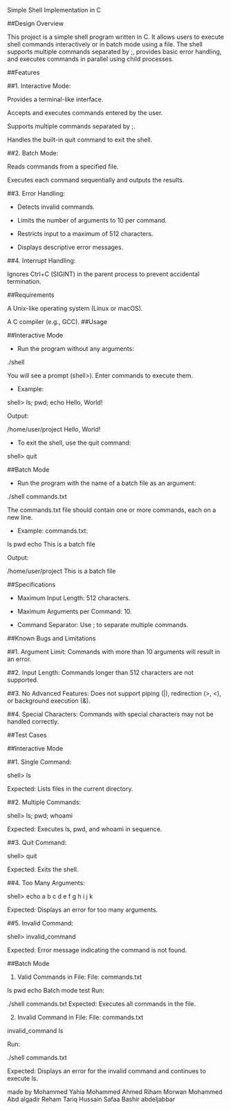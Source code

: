 Simple Shell Implementation in C

##Design Overview

This project is a simple shell program written in C. It allows users to execute shell commands interactively or in batch mode using a file. The shell supports multiple commands separated by ;, provides basic error handling, and executes commands in parallel using child processes.

##Features

##1. Interactive Mode:

Provides a terminal-like interface.

Accepts and executes commands entered by the user.

Supports multiple commands separated by ;.

Handles the built-in quit command to exit the shell.

##2. Batch Mode:

Reads commands from a specified file.

Executes each command sequentially and outputs the results.

##3. Error Handling:

- Detects invalid commands.

- Limits the number of arguments to 10 per command.

- Restricts input to a maximum of 512 characters.

- Displays descriptive error messages.

##4. Interrupt Handling:

Ignores Ctrl+C (SIGINT) in the parent process to prevent accidental termination.

##Requirements

A Unix-like operating system (Linux or macOS).

A C compiler (e.g., GCC).
##Usage

##Interactive Mode

- Run the program without any arguments:

./shell

You will see a prompt (shell>). Enter commands to execute them.

- Example:

shell> ls; pwd; echo Hello, World!

Output:

<list of files>
/home/user/project
Hello, World!

- To exit the shell, use the quit command:

shell> quit

##Batch Mode

- Run the program with the name of a batch file as an argument:

./shell commands.txt

The commands.txt file should contain one or more commands, each on a new line.

- Example: commands.txt:

ls
pwd
echo This is a batch file

Output:

<list of files>
/home/user/project
This is a batch file

##Specifications

- Maximum Input Length: 512 characters.

- Maximum Arguments per Command: 10.

- Command Separator: Use ; to separate multiple commands.

##Known Bugs and Limitations

##1. Argument Limit: Commands with more than 10 arguments will result in an error.


##2. Input Length: Commands longer than 512 characters are not supported.


##3. No Advanced Features: Does not support piping (|), redirection (>, <), or background execution (&).


##4. Special Characters: Commands with special characters may not be handled correctly.

##Test Cases

##Interactive Mode

##1. Single Command:

shell> ls

Expected: Lists files in the current directory.


##2. Multiple Commands:

shell> ls; pwd; whoami

Expected: Executes ls, pwd, and whoami in sequence.

##3. Quit Command:

shell> quit

Expected: Exits the shell.

##4. Too Many Arguments:

shell> echo a b c d e f g h i j k

Expected: Displays an error for too many arguments.

##5. Invalid Command:

shell> invalid_command

Expected: Error message indicating the command is not found.

##Batch Mode

1. Valid Commands in File: File: commands.txt

ls
pwd
echo Batch mode test
Run:

./shell commands.txt
Expected: Executes all commands in the file.

2. Invalid Command in File: File: commands.txt

invalid_command
ls

Run:

./shell commands.txt

Expected: Displays an error for the invalid command and continues to execute ls.

made by
Mohammed Yahia Mohammed Ahmed
Riham Morwan Mohammed Abd algadir
Reham Tariq Hussain
Safaa Bashir abdeljabbar
